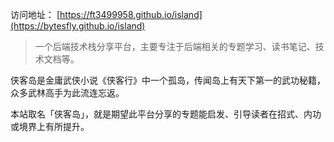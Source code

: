 
访问地址： [https://ft3499958.github.io/island](https://bytesfly.github.io/island)

> 一个后端技术栈分享平台，主要专注于后端相关的专题学习、读书笔记、技术文档等。

侠客岛是金庸武侠小说《侠客行》中一个孤岛，传闻岛上有天下第一的武功秘籍，众多武林高手为此流连忘返。

本站取名「侠客岛」，就是期望此平台分享的专题能启发、引导读者在招式、内功或境界上有所提升。


